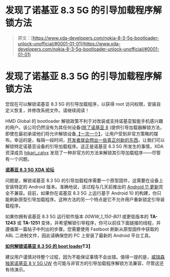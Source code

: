 # 发现了诺基亚 8.3 5G 的引导加载程序解锁方法

> 原文：[https://www.xda-developers.com/nokia-8-3-5g-bootloader-unlock-unofficial/#0001-01-01](https://www.xda-developers.com/nokia-8-3-5g-bootloader-unlock-unofficial/#0001-01-01)

# 发现了诺基亚 8.3 5G 的引导加载程序解锁方法

您现在可以解锁诺基亚 8.3 5G 的引导加载程序，以获得 root 访问权限，安装自定义恢复，并修改系统文件。请继续阅读！

HMD Global 的 bootloader 解锁政策不利于对改装或支持诺基亚智能手机感兴趣的用户。该公司仍然没有为其任何设备([除了诺基亚 8](https://www.xda-developers.com/hmd-global-allegedly-killed-off-official-nokia-bootloader-unlock/) )提供引导加载器解锁方法，即使在最初承诺他们将允许解锁设备[【一次一个】](https://www.xda-developers.com/hmd-global-unlock-one-model-nokia/)，让用户受到非官方策略的摆布。幸运的是，每隔一段时间，[开发者就会想出一些真正创新的东西](https://www.xda-developers.com/nokia-3-2-nokia-4-2-bootloader-unlock-method/)，让我们可以解锁特定诺基亚设备的引导加载程序。这正是诺基亚 8.3 5G 所发生的事情，XDA 资深成员 [hikari_calyx](https://forum.xda-developers.com/m/hikari_calyx.7601808/) 发现了一种非官方的方法来解锁其引导加载程序——尽管有一个问题。

**[诺基亚 8.3 5G XDA 论坛](https://forum.xda-developers.com/c/nokia-8-3-5g-8v-5g-uw.11219/)**

问题是，解锁诺基亚 8.3 5G 的引导加载程序需要一个原型固件，这需要在设备上安装特定的 Android 版本。准确地说，该过程与几天前推出的 [Android 11 更新](https://www.xda-developers.com/nokia-8-3-5g-stable-android-11-update/)完全不兼容。目前，如果你在诺基亚 8.3 5G 上运行基于 Android 10 的构建，你只能刷新原型引导加载程序。这种方法的另一个特点是它不允许用户重新锁定引导装载程序。

如果你拥有诺基亚 8.3 5G 运行软件版本 *00WW_1_150-B01* 或更低版本的 **TA-1243** 或 **TA-1251** 变体，并希望解锁引导程序，你可以前往下面链接的线程，并遵循第一篇帖子中列出的步骤。您需要使用 Fastboot 刷新从原型固件中获取的 ABL 二进制文件，因此请确保您的 PC 上安装了最新的 Android 平台工具。

**[如何解锁诺基亚 8.3 5G 的 boot loader](https://forum.xda-developers.com/t/guide-how-to-unlock-the-bootloader-for-nokia-8-3-5g.4233949/)T3】**

建议用户谨慎对待整个过程，因为不能保证事情不会出错。值得一提的是，[威瑞森独家诺基亚 8 V 5G UW](https://www.xda-developers.com/nokia-8-v-5g-uw-verizon-launch/) 也可能与非官方的引导加载程序解锁方法兼容，尽管这还有待演示。